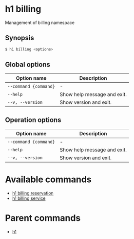
# h1 billing

Management of billing namespace

## Synopsis

```bash
$ h1 billing <options>
```

## Global options

| Option name               | Description                 |
| ------------------------- | --------------------------- |
| ```--command {command}``` | -                           |
| ```--help```              | Show help message and exit. |
| ```--v, --version```      | Show version and exit.      |

## Operation options

| Option name               | Description                 |
| ------------------------- | --------------------------- |
| ```--command {command}``` | -                           |
| ```--help```              | Show help message and exit. |
| ```--v, --version```      | Show version and exit.      |

# Available commands

* [h1 billing reservation](./reservation/README.md)
* [h1 billing service](./service/README.md)

# Parent commands

* [h1](./../README.md)
